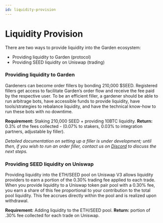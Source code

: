 ```yaml
---
id: liquidity-provision
---
```


# Liquidity Provision
There are two ways to provide liquidity into the Garden ecosystem: 
- Providing liquidity to Garden (protocol) 
- Providing SEED liquidity on Uniswap (trading) 
### Providing liquidity to Garden
Gardeners can become order fillers by bonding 210,000 $SEED. Registered fillers get access to facilitate Garden’s order flow and receive the fee paid by the respective user. To be an efficient filler, a gardener should be able to run arbitrage bots, have accessible funds to provide liquidity, have tools/strategies to rebalance liquidity, and have the technical know-how to run these bots with no downtime.

**Requirement:** Staking 210,000 SEED + providing 10BTC liquidity. 
**Return:** 0.3% of the fees collected - (0.07% to stakers, 0.03% to integration partners, adjustable by filler).

*Detailed documentation on setting up a filler is under development; until then, if you wish to run an order filler, contact us on [Discord](https://discord.gg/kqMBgeAKAh) to discuss the next steps.*
### Providing SEED liquidity on Uniswap 
Providing liquidity into the ETH/SEED pool on Uniswap V3 allows liquidity providers to earn a portion of the 0.30% trading fee applied to each trade. When you provide liquidity to a Uniswap token pair pool with a 0.30% fee, you earn a share of this fee proportional to your contribution to the total pool liquidity. This fee accrues directly within the pool and is realized upon withdrawal.

**Requirement:** Adding liquidity to the ETH/SEED pool.
**Return:** portion of .30% fee collected for each trade on Uniswap. 




